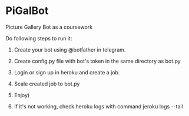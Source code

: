 # PiGalBot
Picture Gallery Bot as a coursework 

Do following steps to run it:

1. Create your bot using @botfather in telegram.
2. Create config.py file with bot's token in the same directory as bot.py
3. Login or sign up in heroku and create a job.
4. Scale created job to bot.py
5. Enjoy)

0. If it's not working, check heroku logs with command jeroku logs --tail
